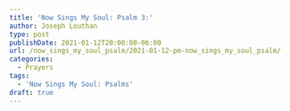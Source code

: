 ```yaml
---
title: 'Now Sings My Soul: Psalm 3:'
author: Joseph Louthan
type: post
publishDate: 2021-01-12T20:00:00-06:00
url: /now_sings_my_soul_psalm/2021-01-12-pm-now_sings_my_soul_psalm/
categories:
  - Prayers
tags:
  - 'Now Sings My Soul: Psalms'
draft: true
---
```

<pre>
<div style="font-variant: small-caps;">

</div>

</pre>
